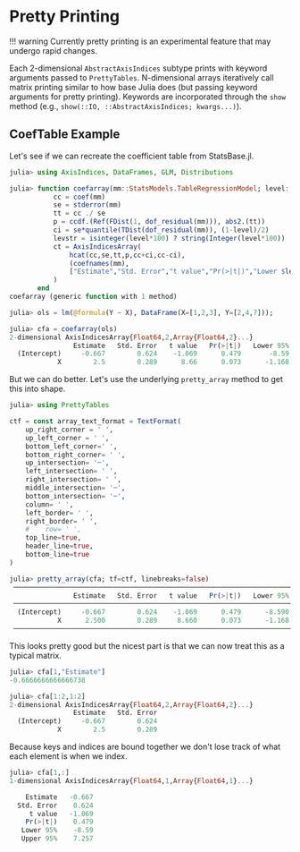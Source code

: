 # Pretty Printing

!!! warning
    Currently pretty printing is an experimental feature that may undergo rapid changes.

Each 2-dimensional `AbstractAxisIndices` subtype prints with keyword arguments passed to `PrettyTables`.
N-dimensional arrays iteratively call matrix printing similar to how base Julia does (but passing keyword arguments for pretty printing).
Keywords are incorporated through the `show` method (e.g., `show(::IO, ::AbstractAxisIndices; kwargs...)`).

## CoefTable Example

Let's see if we can recreate the coefficient table from StatsBase.jl.
```julia
julia> using AxisIndices, DataFrames, GLM, Distributions

julia> function coefarray(mm::StatsModels.TableRegressionModel; level::Real=0.95)
           cc = coef(mm)
           se = stderror(mm)
           tt = cc ./ se
           p = ccdf.(Ref(FDist(1, dof_residual(mm))), abs2.(tt))
           ci = se*quantile(TDist(dof_residual(mm)), (1-level)/2)
           levstr = isinteger(level*100) ? string(Integer(level*100)) : string(level*100)
           ct = AxisIndicesArray(
               hcat(cc,se,tt,p,cc+ci,cc-ci),
               (coefnames(mm),
               ["Estimate","Std. Error","t value","Pr(>|t|)","Lower $levstr%","Upper $levstr%"])
           )
       end
coefarray (generic function with 1 method)

julia> ols = lm(@formula(Y ~ X), DataFrame(X=[1,2,3], Y=[2,4,7]));

julia> cfa = coefarray(ols)
2-dimensional AxisIndicesArray{Float64,2,Array{Float64,2}...}
                Estimate   Std. Error   t value   Pr(>|t|)   Lower 95%   Upper 95%
  (Intercept)     -0.667        0.624    -1.069      0.479       -8.59       7.257
            X        2.5        0.289      8.66      0.073      -1.168       6.168

```

But we can do better. Let's use the underlying `pretty_array` method to get this into shape.
```julia
julia> using PrettyTables

ctf = const array_text_format = TextFormat(
    up_right_corner = ' ',
    up_left_corner = ' ',
    bottom_left_corner=' ',
    bottom_right_corner= ' ',
    up_intersection= '─',
    left_intersection= ' ',
    right_intersection= ' ',
    middle_intersection= '─',
    bottom_intersection= '─',
    column= ' ',
    left_border= ' ',
    right_border= ' ',
    #    row= ' ',
    top_line=true,
    header_line=true,
    bottom_line=true
)

julia> pretty_array(cfa; tf=ctf, linebreaks=false)
 ──────────────────────────────────────────────────────────────────────────────────
                Estimate   Std. Error   t value   Pr(>|t|)   Lower 95%   Upper 95%
 ──────────────────────────────────────────────────────────────────────────────────
  (Intercept)     -0.667        0.624    -1.069      0.479      -8.590       7.257
            X      2.500        0.289     8.660      0.073      -1.168       6.168
 ──────────────────────────────────────────────────────────────────────────────────
```

This looks pretty good but the nicest part is that we can now treat this as a typical matrix.
```julia
julia> cfa[1,"Estimate"]
-0.6666666666666738

julia> cfa[1:2,1:2]
2-dimensional AxisIndicesArray{Float64,2,Array{Float64,2}...}
                Estimate   Std. Error
  (Intercept)     -0.667        0.624
            X        2.5        0.289
```

Because keys and indices are bound together we don't lose track of what each element is when we index.
```julia
julia> cfa[1,:]
1-dimensional AxisIndicesArray{Float64,1,Array{Float64,1}...}

    Estimate   -0.667
  Std. Error    0.624
     t value   -1.069
    Pr(>|t|)    0.479
   Lower 95%    -8.59
   Upper 95%    7.257

```

